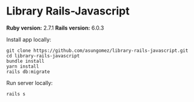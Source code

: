 # Library Rails-Javascript

**Ruby version:** 2.7.1
**Rails version:** 6.0.3

Install app locally:

```
git clone https://github.com/asungomez/library-rails-javascript.git
cd library-rails-javascript
bundle install
yarn install
rails db:migrate
```

Run server locally:

```
rails s
```